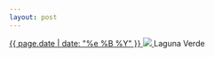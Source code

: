 ```yaml
---
layout: post
---
```


<p>
  <a href="/144">
    <time>{{ page.date | date: "%e %B %Y" }}</time>
    <img src="{{ site.assets_url }}/144.jpg">
  </a>
  Laguna Verde
</p>
